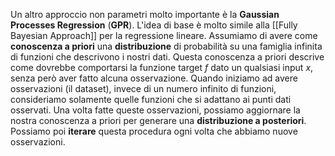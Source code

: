 Un altro approccio non parametri molto importante è la **Gaussian Processes Regression** (**GPR**).
L'idea di base è molto simile alla [[Fully Bayesian Approach]] per la regressione lineare.
Assumiamo di avere come **conoscenza a priori** una **distribuzione** di probabilità su una famiglia infinita di funzioni che descrivono i nostri dati.
Questa conoscenza a priori descrive come dovrebbe comportarsi la funzione target $f$ dato un qualsiasi input $x$, senza però aver fatto alcuna osservazione.
Quando iniziamo ad avere osservazioni (il dataset), invece di un numero infinito di funzioni, consideriamo solamente quelle funzioni che si adattano ai punti dati osservati.
Una volta fatte queste osservazioni, possiamo aggiornare la nostra conoscenza a priori per generare una **distribuzione a posteriori**.
Possiamo poi **iterare** questa procedura ogni volta che abbiamo nuove osservazioni.

